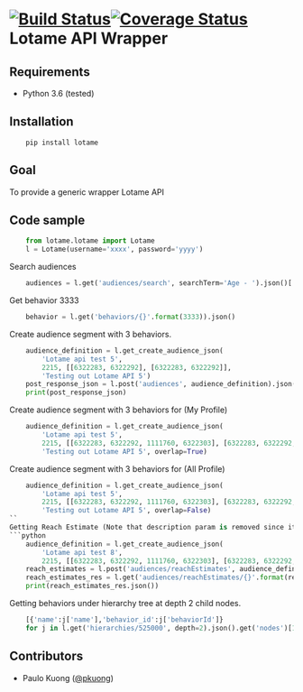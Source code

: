 [![Build Status](https://travis-ci.org/paulokuong/lotame.svg?branch=master)](https://travis-ci.org/paulokuong/lotame)[![Coverage Status](https://coveralls.io/repos/github/paulokuong/lotame/badge.svg?branch=master)](https://coveralls.io/github/paulokuong/lotame?branch=master)
Lotame API Wrapper
==================

Requirements
------------

* Python 3.6 (tested)

Installation
------------
```
    pip install lotame
```

Goal
----

To provide a generic wrapper Lotame API

Code sample
-----------


```python
    from lotame.lotame import Lotame
    l = Lotame(username='xxxx', password='yyyy')
```

Search audiences
```python
    audiences = l.get('audiences/search', searchTerm='Age - ').json()['Audience']
```
Get behavior 3333
```python
    behavior = l.get('behaviors/{}'.format(3333)).json()
```
Create audience segment with 3 behaviors.
```python
    audience_definition = l.get_create_audience_json(
        'Lotame api test 5',
        2215, [[6322283, 6322292], [6322283, 6322292]],
        'Testing out Lotame API 5')
    post_response_json = l.post('audiences', audience_definition).json()
    print(post_response_json)
```
Create audience segment with 3 behaviors for (My Profile)
```python
    audience_definition = l.get_create_audience_json(
        'Lotame api test 5',
        2215, [[6322283, 6322292, 1111760, 6322303], [6322283, 6322292, 1111760, 6322303]],
        'Testing out Lotame API 5', overlap=True)
```
Create audience segment with 3 behaviors for (All Profile)
```python
    audience_definition = l.get_create_audience_json(
        'Lotame api test 5',
        2215, [[6322283, 6322292, 1111760, 6322303], [6322283, 6322292, 1111760, 6322303]],
        'Testing out Lotame API 5', overlap=False)
``
Getting Reach Estimate (Note that description param is removed since it is not valid param)
```python
    audience_definition = l.get_create_audience_json(
        'Lotame api test 8',
        2215, [[6322283, 6322292, 1111760, 6322303], [6322283, 6322292, 1111760, 6322303]])
    reach_estimates = l.post('audiences/reachEstimates', audience_definition).json()
    reach_estimates_res = l.get('audiences/reachEstimates/{}'.format(reach_estimates.get('id')))
    print(reach_estimates_res.json())
```
Getting behaviors under hierarchy tree at depth 2 child nodes.
```python
    [{'name':j['name'],'behavior_id':j['behaviorId']}
    for j in l.get('hierarchies/525000', depth=2).json().get('nodes')[1].get('childNodes')]
```


Contributors
------------

* Paulo Kuong ([@pkuong](https://github.com/paulokuong))

